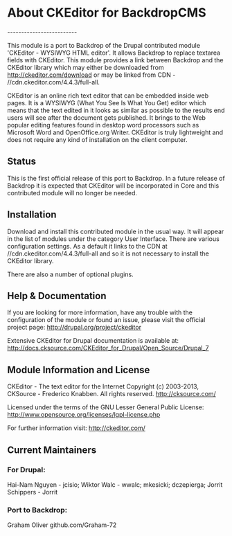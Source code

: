 <h1>About CKEditor for BackdropCMS</h1>
-------------------------

This module is a port to Backdrop of the Drupal contributed module 'CKEditor - WYSIWYG HTML editor'. 
It allows Backdrop to replace textarea fields with CKEditor. This module provides a link between 
Backdrop and the CKEditor library which may either be downloaded from http://ckeditor.com/download
or may be linked from CDN - //cdn.ckeditor.com/4.4.3/full-all.

CKEditor is an online rich text editor that can be embedded inside web pages.
It is a WYSIWYG (What You See Is What You Get) editor which means that the
text edited in it looks as similar as possible to the results end users will
see after the document gets published. It brings to the Web popular editing
features found in desktop word processors such as Microsoft Word and
OpenOffice.org Writer. CKEditor is truly lightweight and does not require any
kind of installation on the client computer.

<h2>Status</h2>
This is the first official release of this port to Backdrop. In a future release
of Backdrop it is expected that CKEditor will be incorporated in Core and this 
contributed module will no longer be needed.

<h2>Installation</h2>
Download and install this contributed module in the usual way. It will appear
in the list of modules under the category User Interface.
There are various configuration settings. As a default it links to the CDN
at //cdn.ckeditor.com/4.4.3/full-all and so it is not necessary to install
the CKEditor library.

There are also a number of optional plugins.


<h2>Help & Documentation</h2>

If you are looking for more information, have any trouble with the configuration of the module
or found an issue, please visit the official project page:
  http://drupal.org/project/ckeditor

Extensive CKEditor for Drupal documentation is available at:
  http://docs.cksource.com/CKEditor_for_Drupal/Open_Source/Drupal_7



<h2>Module Information and License</h2>

CKEditor - The text editor for the Internet
Copyright (c) 2003-2013, CKSource - Frederico Knabben. All rights reserved.
http://cksource.com/

Licensed under the terms of the GNU Lesser General Public License:
    http://www.opensource.org/licenses/lgpl-license.php

For further information visit:
    http://ckeditor.com/
    
    
<h2>Current Maintainers</h2>

<h3>For Drupal:</h3>

Hai-Nam Nguyen - jcisio; 
Wiktor Walc - wwalc;
mkesicki;
dczepierga; 
Jorrit Schippers - Jorrit


<h3>Port to Backdrop:</h3>
Graham Oliver github.com/Graham-72

